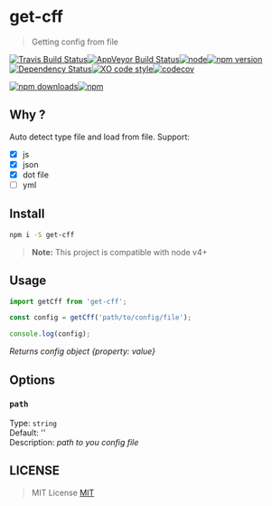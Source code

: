 # get-cff

> Getting config from file 

[![Travis Build Status](https://img.shields.io/travis/GitScrum/get-cff/master.svg?style=flat-square&label=unix)](https://travis-ci.org/GitScrum/get-cff)[![AppVeyor Build Status](https://img.shields.io/appveyor/ci/GitScrum/get-cff/master.svg?style=flat-square&label=windows)](https://ci.appveyor.com/project/GitScrum/get-cff)[![node](https://img.shields.io/node/v/get-cff.svg?maxAge=2592000&style=flat-square)]()[![npm version](https://img.shields.io/npm/v/get-cff.svg?style=flat-square)](https://www.npmjs.com/package/get-cff)[![Dependency Status](https://david-dm.org/gitscrum/get-cff.svg?style=flat-square)](https://david-dm.org/gitscrum/get-cff)[![XO code style](https://img.shields.io/badge/code_style-XO-5ed9c7.svg?style=flat-square)](https://github.com/sindresorhus/xo)[![codecov](https://img.shields.io/codecov/c/github/GitScrum/get-cff/master.svg?style=flat-square)](https://codecov.io/gh/GitScrum/get-cff)

[![npm downloads](https://img.shields.io/npm/dm/get-cff.svg?style=flat-square)](https://www.npmjs.com/package/get-cff)[![npm](https://img.shields.io/npm/dt/get-cff.svg?style=flat-square)](https://www.npmjs.com/package/get-cff)

## Why ?
Auto detect type file and load from file. Support:
- [x] js
- [x] json
- [x] dot file
- [ ] yml

## Install

```bash
npm i -S get-cff
```

> **Note:** This project is compatible with node v4+

## Usage

```js
import getCff from 'get-cff';

const config = getCff('path/to/config/file');

console.log(config);

```
*Returns config object {property: value}*

## Options

### `path`
Type: `string`  
Default: ''  
Description: *path to you config file*  

## LICENSE

> MIT License [MIT](license)
